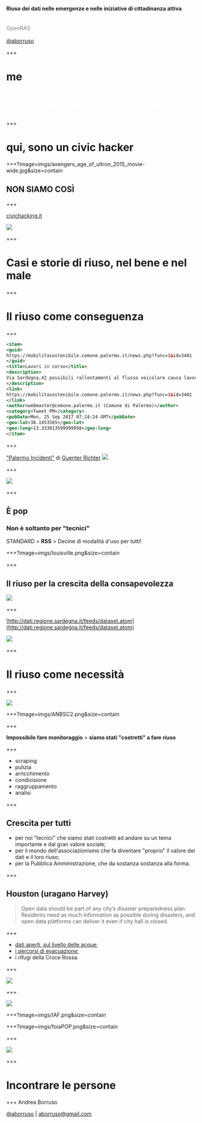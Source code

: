 #### Riuso dei dati nelle emergenze e nelle iniziative di cittadinanza attiva
<br>
<span style="color:gray">OpenRAS</span>
<br>
<span style="color:gray"></span>
<br>
<span style="color:gray"><a href="https://twitter.com/aborruso" target="_blank">@aborruso</a></span>

+++

# me

<span style="color:white">Sono un geomatico</span>

<span style="color:white">Mi occupo rilevamento e trattamento informatico
dei dati relativi alla terra e all’ambiente.</span>

+++

# qui, sono un civic hacker

+++?image=imgs/avengers_age_of_ultron_2015_movie-wide.jpg&size=contain

## NON SIAMO COSÌ

+++

[civichacking.it](http://civichacking.it)

![](./imgs/civicHacking.png)

+++

# Casi e storie di riuso, nel bene e nel male

+++

# Il riuso come conseguenza

+++

```XML
<item>
<guid>
https://mobilitasostenibile.comune.palermo.it/news.php?func=1&id=3401
</guid>
<title>Lavori in corso</title>
<description>
Via Sardegna,42 possibili rallentamenti al flusso veicolare causa lavori urgenti di costruzione nuovo allaccio fognario.
</description>
<link>
https://mobilitasostenibile.comune.palermo.it/news.php?func=1&id=3401
</link>
<author>webmaster@comune.palermo.it (Comune di Palermo)</author>
<category>Tweet PM</category>
<pubDate>Mon, 25 Sep 2017 07:24:24 GMT</pubDate>
<geo:lat>38.1453565</geo:lat>
<geo:long>13.333013599999958</geo:long>
</item>
```
+++

["Palermo Incidenti"](https://goo.gl/gpFujg) di [Guenter Richter](https://mobile.twitter.com/grichter)
![](./imgs/incidenti.png)

+++

![](./imgs/telegram.jpg)

+++

## È pop

### Non è soltanto per "tecnici"

STANDARD > **RSS** > Decine di modalità d'uso per tutti!

+++?image=imgs/louisville.png&size=contain

+++

## Il riuso per la crescita della **consapevolezza**

![](./imgs/iftttTwitter.png)

+++

[http://dati.regione.sardegna.it/feeds/dataset.atom](http://dati.regione.sardegna.it/feeds/dataset.atom)

![](./imgs/feedRSSRegioneSardegna.png)

+++

# Il riuso come necessità

+++

![](./imgs/ANBSC.png)

+++?image=imgs/ANBSC2.png&size=contain

+++

**Impossibile fare monitoraggio** > **siamo stati "costretti" a fare riuso**

+++

- scraping
- pulizia
- arricchimento
- condivisione
- raggruppamento
- analisi

+++

## Crescita per tutti

- per noi "tecnici" che siamo stati costretti ad andare su un tema importante e dal gran valore sociale;
- per il mondo dell'associazionismo che fa diventare "proprio" il valore dei dati e il loro riuso;
- per la Pubblica Amministrazione, che da sostanza sostanza alla forma.

+++

## Houston (uragano Harvey)

> Open data should be part of any city’s disaster preparedness plan. Residents need as much information as possible during disasters, and open data platforms can deliver it even if city hall is closed.

+++

- [dati aperti, sul livello delle acque](https://www.harriscountyfws.org);
- [i percorsi di evacuazione](http://statescoop.com/in-the-wake-of-hurricane-harvey-technologists-grab-data-to-lend-a-hand);
- i rifugi della Croce Rossa.

+++

![](./imgs/tci.png)

+++

![](./imgs/tci2.png)

+++?image=imgs/IAF.png&size=contain

+++?image=imgs/foiaPOP.png&size=contain

+++

![](./imgs/arpaCalabria.png)

+++

# Incontrare le persone

+++
Andrea Borruso

[@aborruso](https://twitter.com/aborruso) | [aborruso@gmail.com](mailto:aborruso@gmail.com)